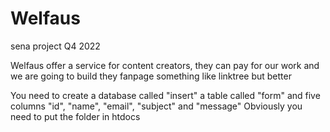 # Welfaus
sena project Q4 2022

Welfaus offer a service for content creators, they can pay for our work and we are going to build they fanpage something like linktree but better

You need to create a database called "insert" a table called "form" and five columns "id", "name", "email", "subject" and "message"
Obviously you need to put the folder in htdocs
